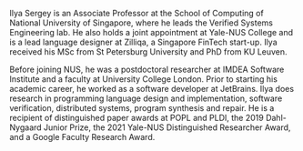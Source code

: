 Ilya Sergey is an Associate Professor at the School of Computing of National University of Singapore, where he leads the Verified Systems Engineering lab. He also holds a joint appointment at Yale-NUS
College and is a lead language designer at Zilliqa, a Singapore FinTech start-up. Ilya received his MSc from St Petersburg University and PhD from KU Leuven.

Before joining NUS, he was a postdoctoral researcher at IMDEA Software Institute and a faculty at University College London. Prior to starting his academic career, he worked as a software developer at
JetBrains. Ilya does research in programming language design and implementation, software verification, distributed systems, program synthesis and repair. He is a recipient of distinguished paper awards at POPL and PLDI, the 2019 Dahl-Nygaard Junior Prize, the 2021 Yale-NUS Distinguished Researcher Award, and a Google Faculty Research Award.
